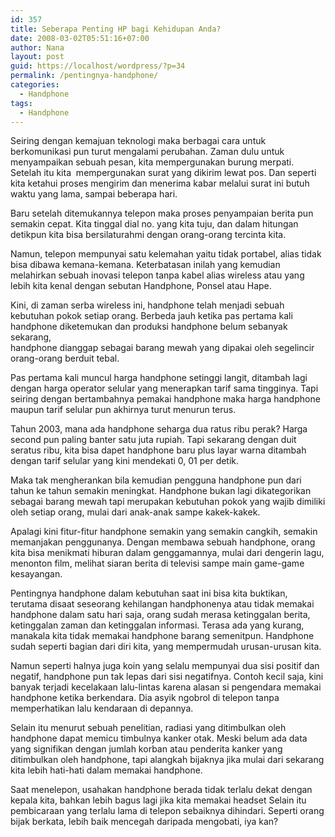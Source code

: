 ```yaml
---
id: 357
title: Seberapa Penting HP bagi Kehidupan Anda?
date: 2008-03-02T05:51:16+07:00
author: Nana
layout: post
guid: https://localhost/wordpress/?p=34
permalink: /pentingnya-handphone/
categories:
  - Handphone
tags:
  - Handphone
---
```

Seiring dengan kemajuan teknologi maka berbagai cara untuk berkomunikasi pun turut mengalami perubahan. Zaman dulu untuk menyampaikan sebuah pesan, kita mempergunakan burung merpati. Setelah itu kita  mempergunakan surat yang dikirim lewat pos. Dan seperti kita ketahui proses mengirim dan menerima kabar melalui surat ini butuh waktu yang lama, sampai beberapa hari.

Baru setelah ditemukannya telepon maka proses penyampaian berita pun semakin cepat. Kita tinggal dial no. yang kita tuju, dan dalam hitungan detikpun kita bisa bersilaturahmi dengan orang-orang tercinta kita.

Namun, telepon mempunyai satu kelemahan yaitu tidak portabel, alias tidak bisa dibawa kemana-kemana. Keterbatasan inilah yang kemudian melahirkan sebuah inovasi telepon tanpa kabel alias wireless atau yang lebih kita kenal dengan sebutan Handphone, Ponsel atau Hape.

Kini, di zaman serba wireless ini, handphone telah menjadi sebuah kebutuhan pokok setiap orang. Berbeda jauh ketika pas pertama kali handphone diketemukan dan produksi handphone belum sebanyak sekarang,  
handphone dianggap sebagai barang mewah yang dipakai oleh segelincir orang-orang berduit tebal.

Pas pertama kali muncul harga handphone setinggi langit, ditambah lagi dengan harga operator selular yang menerapkan tarif sama tingginya. Tapi seiring dengan bertambahnya pemakai handphone maka harga handphone maupun tarif selular pun akhirnya turut menurun terus.

Tahun 2003, mana ada handphone seharga dua ratus ribu perak? Harga second pun paling banter satu juta rupiah. Tapi sekarang dengan duit seratus ribu, kita bisa dapet handphone baru plus layar warna ditambah dengan tarif selular yang kini mendekati 0, 01 per detik.

Maka tak mengherankan bila kemudian pengguna handphone pun dari tahun ke tahun semakin meningkat. Handphone bukan lagi dikategorikan sebagai barang mewah tapi merupakan kebutuhan pokok yang wajib dimiliki oleh setiap orang, mulai dari anak-anak sampe kakek-kakek.

Apalagi kini fitur-fitur handphone semakin yang semakin cangkih, semakin memanjakan penggunanya. Dengan membawa sebuah handphone, orang kita bisa menikmati hiburan dalam genggamannya, mulai dari dengerin lagu,  
menonton film, melihat siaran berita di televisi sampe main game-game kesayangan.

Pentingnya handphone dalam kebutuhan saat ini bisa kita buktikan, terutama disaat seseorang kehilangan handphonenya atau tidak memakai handphone dalam satu hari saja, orang sudah merasa ketinggalan berita,  
ketinggalan zaman dan ketinggalan informasi. Terasa ada yang kurang, manakala kita tidak memakai handphone barang semenitpun. Handphone sudah seperti bagian dari diri kita, yang mempermudah urusan-urusan kita.

Namun seperti halnya juga koin yang selalu mempunyai dua sisi positif dan negatif, handphone pun tak lepas dari sisi negatifnya. Contoh kecil saja, kini banyak terjadi kecelakaan lalu-lintas karena alasan si pengendara memakai handphone ketika berkendara. Dia asyik ngobrol di telepon tanpa memperhatikan lalu kendaraan di depannya.

Selain itu menurut sebuah penelitian, radiasi yang ditimbulkan oleh handphone dapat memicu timbulnya kanker otak. Meski belum ada data yang signifikan dengan jumlah korban atau penderita kanker yang ditimbulkan oleh handphone, tapi alangkah bijaknya jika mulai dari sekarang kita lebih hati-hati dalam memakai handphone.

Saat menelepon, usahakan handphone berada tidak terlalu dekat dengan kepala kita, bahkan lebih bagus lagi jika kita memakai headset Selain itu pembicaraan yang terlalu lama di telepon sebaiknya dihindari. Seperti orang bijak berkata, lebih baik mencegah daripada mengobati, iya kan?